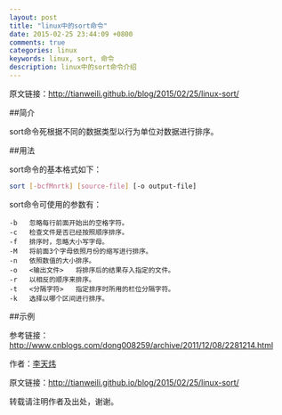 ```yaml
---
layout: post
title: "linux中的sort命令"
date: 2015-02-25 23:44:09 +0800
comments: true
categories: linux
keywords: linux, sort, 命令
description: linux中的sort命令介绍
---
```


<!--more-->

原文链接：<http://tianweili.github.io/blog/2015/02/25/linux-sort/>

##简介

sort命令死根据不同的数据类型以行为单位对数据进行排序。

##用法

sort命令的基本格式如下：

```bash
sort [-bcfMnrtk] [source-file] [-o output-file]
```
sort命令可使用的参数有：

```
-b   忽略每行前面开始出的空格字符。
-c   检查文件是否已经按照顺序排序。
-f   排序时，忽略大小写字母。
-M   将前面3个字母依照月份的缩写进行排序。
-n   依照数值的大小排序。
-o   <输出文件>   将排序后的结果存入指定的文件。
-r   以相反的顺序来排序。
-t   <分隔字符>   指定排序时所用的栏位分隔字符。
-k   选择以哪个区间进行排序。
```

##示例



参考链接：http://www.cnblogs.com/dong008259/archive/2011/12/08/2281214.html












作者：[李天炜](http://tianweili.github.com/)

原文链接：<http://tianweili.github.io/blog/2015/02/25/linux-sort/>

转载请注明作者及出处，谢谢。